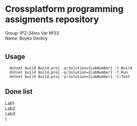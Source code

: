 
# Crossplatform programming assigments repository

Group: IPZ-34ms Var №33 \
Name: Boyko Dmitriy



# 
## Usage

```
  dotnet build Build.proj -p:Solution={LabNumber} -t:Build
  dotnet build Build.proj -p:Solution={LabNumber} -t:Run
  dotnet build Build.proj -p:Solution={LabNumber} -t:Test
```

## Done list
Lab1 \
Lab2 \
Lab3 \
\
